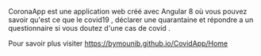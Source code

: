 CoronaApp est une application web créé avec Angular 8 où vous pouvez savoir qu'est ce que le covid19 , déclarer une quarantaine et répondre a un questionnaire si vous doutez d'une cas de covid .

Pour savoir plus visiter https://bymounib.github.io/CovidApp/Home
